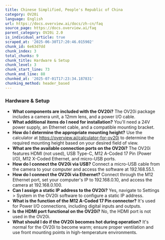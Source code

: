```yaml
---
title: Chinese Simplified, People's Republic of China
category: OV20i
language: English
url: https://docs.overview.ai/docs/zh-cn/faq
source_page: https://docs.overview.ai/faq
parent_category: OV20i 2.0
is_individual_article: true
scraped_at: '2025-06-30T17:20:46.015902'
chunk_id: 6e63d7dd
chunk_index: 3
total_chunks: 9
chunk_title: Hardware & Setup
chunk_level: 3
chunk_start_line: 73
chunk_end_line: 88
chunked_at: '2025-07-01T17:23:34.187831'
chunking_method: header_based
---
```


### Hardware & Setup

  * **What components are included with the OV20i?** The OV20i package includes a camera unit, a 12mm lens, and a power I/O cable.
  * **What additional items do I need for installation?** You'll need a 24V power supply, an Ethernet cable, and a compatible mounting bracket.
  * **How do I determine the appropriate mounting height?** Use the calculator at https://overview.ai/calculator-for-ov20i to determine the required mounting height based on your desired field of view.
  * **What are the available connection ports on the OV20i?** The OV20i features HDMI \(not used\), USB Type-C, M12 A-Coded 17 Pin \(Power I/O\), M12 X-Coded Ethernet, and micro-USB ports.
  * **How do I connect the OV20i via USB?** Connect a micro-USB cable from the camera to your computer and access the software at 192.168.55.1.
  * **How do I connect the OV20i via Ethernet?** Connect through the M12 Ethernet port, set your computer's IP to 192.168.0.10, and access the camera at 192.168.0.100.
  * **Can I assign a static IP address to the OV20i?** Yes, navigate to Settings > System in the OV20i software to configure a static IP address.
  * **What is the function of the M12 A-Coded 17 Pin connector?** It's used for Power I/O connections, including digital inputs and outputs.
  * **Is the HDMI port functional on the OV20i?** No, the HDMI port is not used in the OV20i.
  * **What should I do if the OV20i becomes hot during operation?** It's normal for the OV20i to become warm; ensure proper ventilation and use front mounting points in high-temperature environments.


